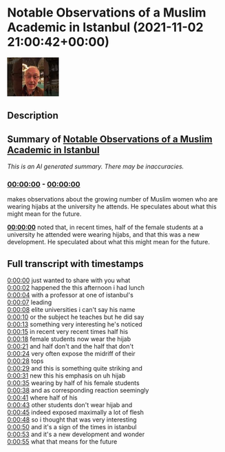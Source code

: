 # Notable Observations of a Muslim Academic in Istanbul (2021-11-02 21:00:42+00:00)

![alt Notable Observations of a Muslim Academic in Istanbul](Nq9dkSVb8_s.jpg "Notable Observations of a Muslim Academic in Istanbul")

## Description



## Summary of [Notable Observations of a Muslim Academic in Istanbul](https://www.youtube.com/watch?v=Nq9dkSVb8_s)


*This is an AI generated summary. There may be inaccuracies. [](/)*

### [00:00:00](https://www.youtube.com/watch?v=Nq9dkSVb8_s&t=0) - [00:00:00](https://www.youtube.com/watch?v=Nq9dkSVb8_s&t=0)

makes observations about the growing number of Muslim women who are wearing hijabs at the university he attends. He speculates about what this might mean for the future.

**[00:00:00](https://www.youtube.com/watch?v=Nq9dkSVb8_s&t=0)** noted that, in recent times, half of the female students at a university he attended were wearing hijabs, and that this was a new development. He speculated about what this might mean for the future.

## Full transcript with timestamps

[0:00:00](https://youtu.be/Nq9dkSVb8_s?t=0) just wanted to share with you what  
[0:00:02](https://youtu.be/Nq9dkSVb8_s?t=2) happened the this afternoon i had lunch  
[0:00:04](https://youtu.be/Nq9dkSVb8_s?t=4) with a professor at one of istanbul's  
[0:00:07](https://youtu.be/Nq9dkSVb8_s?t=7) leading  
[0:00:08](https://youtu.be/Nq9dkSVb8_s?t=8) elite universities i can't say his name  
[0:00:10](https://youtu.be/Nq9dkSVb8_s?t=10) or the subject he teaches but he did say  
[0:00:13](https://youtu.be/Nq9dkSVb8_s?t=13) something very interesting he's noticed  
[0:00:15](https://youtu.be/Nq9dkSVb8_s?t=15) in recent very recent times half his  
[0:00:18](https://youtu.be/Nq9dkSVb8_s?t=18) female students now wear the hijab  
[0:00:21](https://youtu.be/Nq9dkSVb8_s?t=21) and half don't and the half that don't  
[0:00:24](https://youtu.be/Nq9dkSVb8_s?t=24) very often expose the midriff of their  
[0:00:28](https://youtu.be/Nq9dkSVb8_s?t=28) tops  
[0:00:29](https://youtu.be/Nq9dkSVb8_s?t=29) and this is something quite striking and  
[0:00:31](https://youtu.be/Nq9dkSVb8_s?t=31) new this his emphasis on uh hijab  
[0:00:35](https://youtu.be/Nq9dkSVb8_s?t=35) wearing by half of his female students  
[0:00:38](https://youtu.be/Nq9dkSVb8_s?t=38) and as corresponding reaction seemingly  
[0:00:41](https://youtu.be/Nq9dkSVb8_s?t=41) where half of his  
[0:00:43](https://youtu.be/Nq9dkSVb8_s?t=43) other students don't wear hijab and  
[0:00:45](https://youtu.be/Nq9dkSVb8_s?t=45) indeed exposed maximally a lot of flesh  
[0:00:48](https://youtu.be/Nq9dkSVb8_s?t=48) so i thought that was very interesting  
[0:00:50](https://youtu.be/Nq9dkSVb8_s?t=50) and it's a sign of the times in istanbul  
[0:00:53](https://youtu.be/Nq9dkSVb8_s?t=53) and it's a new development and wonder  
[0:00:55](https://youtu.be/Nq9dkSVb8_s?t=55) what that means for the future  
